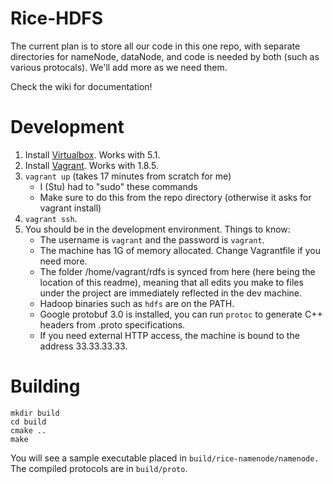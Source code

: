 # Rice-HDFS

The current plan is to store all our code in this one repo, with separate directories for nameNode, dataNode, and code is needed by both (such as various protocals). We'll add more as we need them.


Check the wiki for documentation!

# Development
1. Install [Virtualbox](https://www.virtualbox.org/). Works with 5.1.
2. Install [Vagrant](https://vagrantup.com/). Works with 1.8.5.
3. `vagrant up` (takes 17 minutes from scratch for me)
   - I (Stu) had to "sudo" these commands
   - Make sure to do this from the repo directory (otherwise it asks for vagrant install) 
4. `vagrant ssh`.
5. You should be in the development environment. Things to know:
   - The username is `vagrant` and the password is `vagrant`.
   - The machine has 1G of memory allocated. Change Vagrantfile if you need
     more.
   - The folder /home/vagrant/rdfs is synced from here (here being the location
     of this readme), meaning that all edits you make to files under the
     project are immediately reflected in the dev machine.
   - Hadoop binaries such as `hdfs` are on the PATH.
   - Google protobuf 3.0 is installed, you can run `protoc` to generate C++
     headers from .proto specifications.
   - If you need external HTTP access, the machine is bound to the address
     33.33.33.33.

# Building
```
mkdir build
cd build
cmake ..
make
```
You will see a sample executable placed in `build/rice-namenode/namenode.` The
compiled protocols are in `build/proto`.
